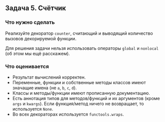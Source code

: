 ## Задача 5. Счётчик
### Что нужно сделать
Реализуйте декоратор `counter`, считающий и выводящий количество вызовов декорируемой функции.

Для решения задачи нельзя использовать операторы `global` и `nonlocal` (об этом мы ещё расскажем).
### Что оценивается
- Результат вычислений корректен.
- Переменные, функции и собственные методы классов имеют значащие имена (не `a`, `b`, `c`, `d`).
- Классы и методы/функции имеют прописанную документацию.
- Есть аннотация типов для методов/функций и их аргументов (кроме `args` и `kwargs`). Если функция/метод ничего не возвращает, то используется `None`.
- Во всех декораторах используется `functools.wraps`.

